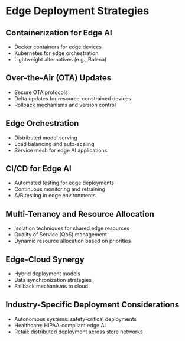 # Edge Deployment Strategies

## Containerization for Edge AI
- Docker containers for edge devices
- Kubernetes for edge orchestration
- Lightweight alternatives (e.g., Balena)

## Over-the-Air (OTA) Updates
- Secure OTA protocols
- Delta updates for resource-constrained devices
- Rollback mechanisms and version control

## Edge Orchestration
- Distributed model serving
- Load balancing and auto-scaling
- Service mesh for edge AI applications

## CI/CD for Edge AI
- Automated testing for edge deployments
- Continuous monitoring and retraining
- A/B testing in edge environments

## Multi-Tenancy and Resource Allocation
- Isolation techniques for shared edge resources
- Quality of Service (QoS) management
- Dynamic resource allocation based on priorities

## Edge-Cloud Synergy
- Hybrid deployment models
- Data synchronization strategies
- Fallback mechanisms to cloud

## Industry-Specific Deployment Considerations
- Autonomous systems: safety-critical deployments
- Healthcare: HIPAA-compliant edge AI
- Retail: distributed deployment across store networks

